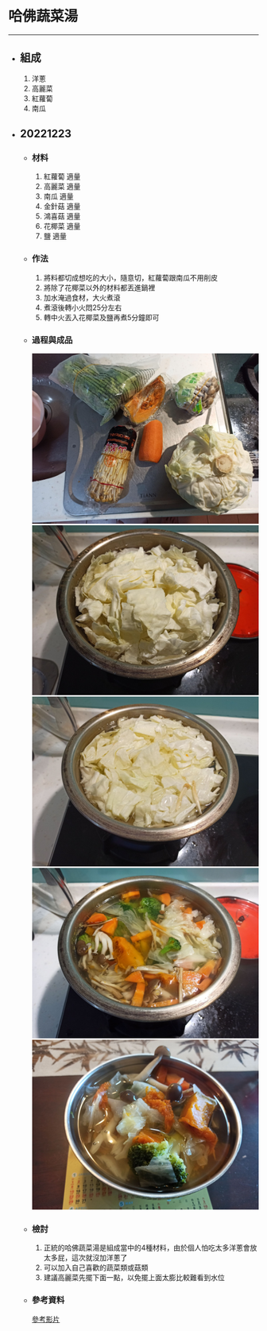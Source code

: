 # 哈佛蔬菜湯
---
+ ## 組成
  1. 洋蔥
  2. 高麗菜
  3. 紅蘿蔔
  4. 南瓜

+ ## 20221223
  + ### 材料
    1. 紅蘿蔔 適量
    2. 高麗菜 適量
    3. 南瓜 適量
    4. 金針菇 適量
    5. 鴻喜菇 適量
    6. 花椰菜 適量
    7. 鹽 適量
  
  + ### 作法
    1. 將料都切成想吃的大小，隨意切，紅蘿蔔跟南瓜不用削皮
    2. 將除了花椰菜以外的材料都丟進鍋裡
    3. 加水淹過食材，大火煮滾
    4. 煮滾後轉小火悶25分左右
    5. 轉中火丟入花椰菜及鹽再煮5分鐘即可

  
  + ### 過程與成品
    ![](../../Image/20221223_1.jpg)
    ![](../../Image/20221223_2.jpg)
    ![](../../Image/20221223_3.jpg)
    ![](../../Image/20221223_4.jpg)
    ![](../../Image/20221223_5.jpg)
  
  + ### 檢討
    1. 正統的哈佛蔬菜湯是組成當中的4種材料，由於個人怕吃太多洋蔥會放太多屁，這次就沒加洋蔥了
    2. 可以加入自己喜歡的蔬菜類或菇類
    3. 建議高麗菜先擺下面一點，以免擺上面太膨比較難看到水位
  
  + ### 參考資料
    [參考影片](https://youtu.be/2EPmKlbwdII)